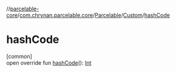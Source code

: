 //[parcelable-core](../../../../index.md)/[com.chrynan.parcelable.core](../../index.md)/[Parcelable](../index.md)/[Custom](index.md)/[hashCode](hash-code.md)

# hashCode

[common]\
open override fun [hashCode](hash-code.md)(): [Int](https://kotlinlang.org/api/latest/jvm/stdlib/kotlin/-int/index.html)
